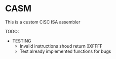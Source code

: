 # CASM
This is a custom CISC ISA assembler

TODO:
- TESTING
  - Invalid instructions shoud return 0XFFFF
  - Test already implemented functions for bugs